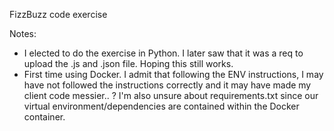 FizzBuzz code exercise

Notes:
  - I elected to do the exercise in Python.  I later saw that it was a req to upload the .js and .json file.  Hoping this still works.
  - First time using Docker.  I admit that following the ENV instructions, I may have not followed the instructions correctly and it may have made my client code messier.. ?  I'm also unsure about requirements.txt since our virtual environment/dependencies are contained within the Docker container.
